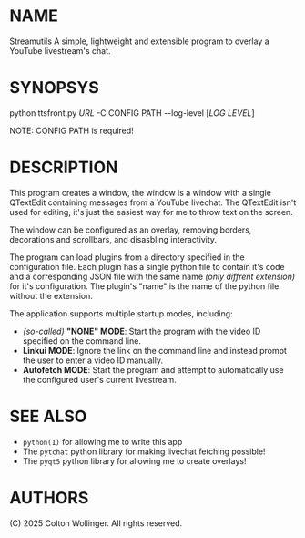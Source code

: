 # NAME
Streamutils
A simple, lightweight and extensible program to overlay a YouTube livestream's chat.

# SYNOPSYS
python ttsfront.py *URL*
  -C CONFIG PATH
  --log-level [*LOG LEVEL*]

NOTE: CONFIG PATH is required!

# DESCRIPTION
This program creates a window, the window is a window with a single QTextEdit containing
messages from a YouTube livechat.  The QTextEdit isn't used for editing, it's just the easiest
way for me to throw text on the screen.

The window can be configured as an overlay, removing borders, decorations and scrollbars,
and disasbling interactivity.

The program can load plugins from a directory specified in the configuration file.
Each plugin has a single python file to contain it's code and a corresponding JSON file with the same name
*(only diffrent extension)* for it's configuration.  The plugin's "name" is the name of the python file without
the extension.

The application supports multiple startup modes, including:
- *(so-called)* **"NONE" MODE**: Start the program with the video ID specified on the command line.
- **Linkui MODE**: Ignore the link on the command line and instead prompt the user to enter a video ID manually.
- **Autofetch MODE**: Start the program and attempt to automatically use the configured user's current livestream.

# SEE ALSO
- `python(1)` for allowing me to write this app
- The `pytchat` python library for making livechat fetching possible!
- The `pyqt5` python library for allowing me to create overlays!

# AUTHORS
(C) 2025 Colton Wollinger.  All rights reserved.
